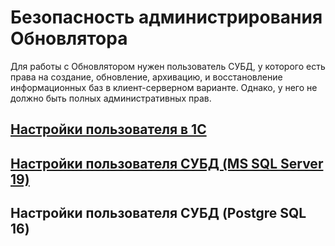 # Безопасность администрирования Обновлятора

Для работы с Обновлятором нужен пользователь СУБД, у которого есть права на создание, обновление, архивацию, и восстановление информационных баз в клиент-серверном варианте.
Однако, у него не должно быть полных административных прав.

## [Настройки пользователя в 1С](https://github.com/VladimirProgrammist1C/Updater-User-Settings/blob/main/OneC_User_Settings.md)

## [Настройки пользователя СУБД (MS SQL Server 19)](https://github.com/VladimirProgrammist1C/Updater-User-Settings/blob/main/MSSQL_User_Settings.md)

## Настройки пользователя СУБД (Postgre SQL 16)



